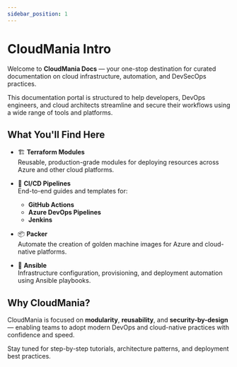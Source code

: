 ```yaml
---
sidebar_position: 1
---
```


# CloudMania Intro

Welcome to **CloudMania Docs** — your one-stop destination for curated documentation on cloud infrastructure, automation, and DevSecOps practices.

This documentation portal is structured to help developers, DevOps engineers, and cloud architects streamline and secure their workflows using a wide range of tools and platforms.

## What You'll Find Here

- 🏗 **Terraform Modules**  
  Reusable, production-grade modules for deploying resources across Azure and other cloud platforms.

- 🔁 **CI/CD Pipelines**  
  End-to-end guides and templates for:
  - **GitHub Actions**
  - **Azure DevOps Pipelines**
  - **Jenkins**

- 📦 **Packer**  
  Automate the creation of golden machine images for Azure and cloud-native platforms.

- 🧰 **Ansible**  
  Infrastructure configuration, provisioning, and deployment automation using Ansible playbooks.

## Why CloudMania?

CloudMania is focused on **modularity**, **reusability**, and **security-by-design** — enabling teams to adopt modern DevOps and cloud-native practices with confidence and speed.

Stay tuned for step-by-step tutorials, architecture patterns, and deployment best practices.
